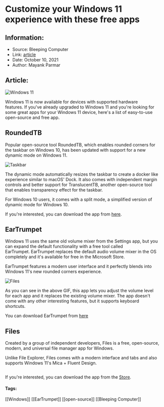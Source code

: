 # Customize your Windows 11 experience with these free apps
### 

## Information:
+ Source: Bleeping Computer
+ Link: [article](https://www.bleepingcomputer.com/news/microsoft/customize-your-windows-11-experience-with-these-free-apps/)
+ Date: October 10, 2021
+ Author: Mayank Parmar


## Article:
![Windows 11](https://www.bleepstatic.com/content/hl-images/2021/09/03/windows-11-storm-clouds-clean.jpg)


Windows 11 is now available for devices with supported hardware features. If you've already upgraded to Windows 11 and you're looking for some great apps for your Windows 11 device, here's a list of easy-to-use open-source and free app.


RoundedTB
---------


Popular open-source tool RoundedTB, which enables rounded corners for the taskbar on Windows 10, has been updated with support for a new dynamic mode on Windows 11.


![Taskbar](https://www.bleepstatic.com/images/news/u/1097497/Windows-10/Taskbar-rounded.jpg)


The dynamic mode automatically resizes the taskbar to create a docker like experience similar to macOS' Dock. It also comes with independent margin controls and better support for TranslucentTB, another open-source tool that enables transparency effect for the taskbar. 


For Windows 10 users, it comes with a split mode, a simplified version of dynamic mode for Windows 10.


If you're interested, you can download the app from [here](https://github.com/torchgm/RoundedTB/releases).


EarTrumpet
----------


Windows 11 uses the same old volume mixer from the Settings app, but you can expand the default functionality with a free tool called EarTrumpet. EarTrumpet replaces the default audio volume mixer in the OS completely and it's available for free in the Microsoft Store.


EarTrumpet features a modern user interface and it perfectly blends into Windows 11's new rounded corners experience.


![Files](https://www.bleepstatic.com/images/news/u/1097497/Windows-10/EarTrumpet.gif)


As you can see in the above GIF, this app lets you adjust the volume level for each app and it replaces the existing volume mixer. The app doesn't come with any other interesting features, but it supports keyboard shortcuts.


You can download EarTrumpet from [here](https://www.microsoft.com/en-us/store/p/eartrumpet/9nblggh516xp)


Files
-----


Created by a group of independent developers, Files is a free, open-source, modern, and universal file manager app for Windows.


Unlike File Explorer, Files comes with a modern interface and tabs and also supports Windows 11's Mica + Fluent Design.


![Files](data:image/gif;base64,R0lGODlhAQABAAAAACH5BAEKAAEALAAAAAABAAEAAAICTAEAOw==)


If you're interested, you can download the app from the [Store](https://www.microsoft.com/en-us/p/files-file-manager-for-windows/9nghp3dx8hdx).




#### Tags:
[[Windows]] [[EarTrumpet]] [[open-source]] [[Bleeping Computer]]
